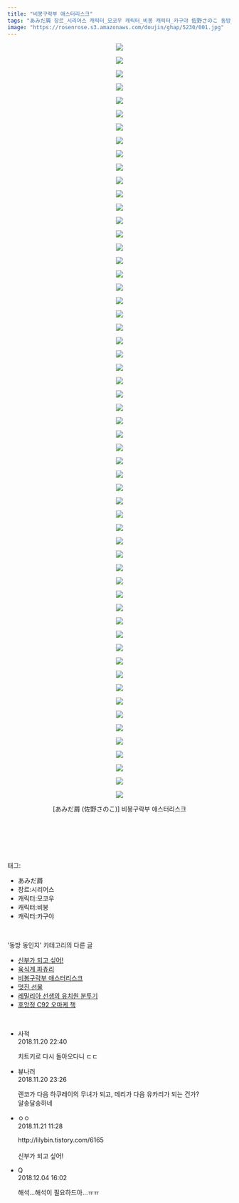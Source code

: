 ```yaml
---
title: "비봉구락부 애스터리스크"
tags: "あみだ屑 장르_시리어스 캐릭터_모코우 캐릭터_비봉 캐릭터_카구야 佐野さのこ 동방_동인지"
image: "https://rosenrose.s3.amazonaws.com/doujin/ghap/5230/001.jpg"
---
```

<div class="article">
<p style="text-align: center; clear: none; float: none;"><img src="{{ site.imgserver1 }}/ghap/5230/001.jpg"/></p>
<p style="text-align: center; clear: none; float: none;"><img src="{{ site.imgserver1 }}/ghap/5230/002.jpg"/></p>
<p style="text-align: center; clear: none; float: none;"><img src="{{ site.imgserver1 }}/ghap/5230/003.jpg"/></p>
<p style="text-align: center; clear: none; float: none;"><img src="{{ site.imgserver1 }}/ghap/5230/004.jpg"/></p>
<p style="text-align: center; clear: none; float: none;"><img src="{{ site.imgserver1 }}/ghap/5230/005.jpg"/></p>
<p style="text-align: center; clear: none; float: none;"><img src="{{ site.imgserver1 }}/ghap/5230/006.jpg"/></p>
<p style="text-align: center; clear: none; float: none;"><img src="{{ site.imgserver1 }}/ghap/5230/007.jpg"/></p>
<p style="text-align: center; clear: none; float: none;"><img src="{{ site.imgserver1 }}/ghap/5230/008.jpg"/></p>
<p style="text-align: center; clear: none; float: none;"><img src="{{ site.imgserver1 }}/ghap/5230/009.jpg"/></p>
<p style="text-align: center; clear: none; float: none;"><img src="{{ site.imgserver1 }}/ghap/5230/010.jpg"/></p>
<p style="text-align: center; clear: none; float: none;"><img src="{{ site.imgserver1 }}/ghap/5230/011.jpg"/></p>
<p style="text-align: center; clear: none; float: none;"><img src="{{ site.imgserver1 }}/ghap/5230/012.jpg"/></p>
<p style="text-align: center; clear: none; float: none;"><img src="{{ site.imgserver1 }}/ghap/5230/013.jpg"/></p>
<p style="text-align: center; clear: none; float: none;"><img src="{{ site.imgserver1 }}/ghap/5230/014.jpg"/></p>
<p style="text-align: center; clear: none; float: none;"><img src="{{ site.imgserver1 }}/ghap/5230/015.jpg"/></p>
<p style="text-align: center; clear: none; float: none;"><img src="{{ site.imgserver1 }}/ghap/5230/016.jpg"/></p>
<p style="text-align: center; clear: none; float: none;"><img src="{{ site.imgserver1 }}/ghap/5230/017.jpg"/></p>
<p style="text-align: center; clear: none; float: none;"><img src="{{ site.imgserver1 }}/ghap/5230/018.jpg"/></p>
<p style="text-align: center; clear: none; float: none;"><img src="{{ site.imgserver1 }}/ghap/5230/019.jpg"/></p>
<p style="text-align: center; clear: none; float: none;"><img src="{{ site.imgserver1 }}/ghap/5230/020.jpg"/></p>
<p style="text-align: center; clear: none; float: none;"><img src="{{ site.imgserver1 }}/ghap/5230/021.jpg"/></p>
<p style="text-align: center; clear: none; float: none;"><img src="{{ site.imgserver1 }}/ghap/5230/022.jpg"/></p>
<p style="text-align: center; clear: none; float: none;"><img src="{{ site.imgserver1 }}/ghap/5230/023.jpg"/></p>
<p style="text-align: center; clear: none; float: none;"><img src="{{ site.imgserver1 }}/ghap/5230/024.jpg"/></p>
<p style="text-align: center; clear: none; float: none;"><img src="{{ site.imgserver1 }}/ghap/5230/025.jpg"/></p>
<p style="text-align: center; clear: none; float: none;"><img src="{{ site.imgserver1 }}/ghap/5230/026.jpg"/></p>
<p style="text-align: center; clear: none; float: none;"><img src="{{ site.imgserver1 }}/ghap/5230/027.jpg"/></p>
<p style="text-align: center; clear: none; float: none;"><img src="{{ site.imgserver1 }}/ghap/5230/028.jpg"/></p>
<p style="text-align: center; clear: none; float: none;"><img src="{{ site.imgserver1 }}/ghap/5230/029.jpg"/></p>
<p style="text-align: center; clear: none; float: none;"><img src="{{ site.imgserver1 }}/ghap/5230/030.jpg"/></p>
<p style="text-align: center; clear: none; float: none;"><img src="{{ site.imgserver1 }}/ghap/5230/031.jpg"/></p>
<p style="text-align: center; clear: none; float: none;"><img src="{{ site.imgserver1 }}/ghap/5230/032.jpg"/></p>
<p style="text-align: center; clear: none; float: none;"><img src="{{ site.imgserver1 }}/ghap/5230/033.jpg"/></p>
<p style="text-align: center; clear: none; float: none;"><img src="{{ site.imgserver1 }}/ghap/5230/034.jpg"/></p>
<p style="text-align: center; clear: none; float: none;"><img src="{{ site.imgserver1 }}/ghap/5230/035.jpg"/></p>
<p style="text-align: center; clear: none; float: none;"><img src="{{ site.imgserver1 }}/ghap/5230/036.jpg"/></p>
<p style="text-align: center; clear: none; float: none;"><img src="{{ site.imgserver1 }}/ghap/5230/037.jpg"/></p>
<p style="text-align: center; clear: none; float: none;"><img src="{{ site.imgserver1 }}/ghap/5230/038.jpg"/></p>
<p style="text-align: center; clear: none; float: none;"><img src="{{ site.imgserver1 }}/ghap/5230/039.jpg"/></p>
<p style="text-align: center; clear: none; float: none;"><img src="{{ site.imgserver1 }}/ghap/5230/040.jpg"/></p>
<p style="text-align: center; clear: none; float: none;"><img src="{{ site.imgserver1 }}/ghap/5230/041.jpg"/></p>
<p style="text-align: center; clear: none; float: none;"><img src="{{ site.imgserver1 }}/ghap/5230/042.jpg"/></p>
<p style="text-align: center; clear: none; float: none;"><img src="{{ site.imgserver1 }}/ghap/5230/043.jpg"/></p>
<p style="text-align: center; clear: none; float: none;"><img src="{{ site.imgserver1 }}/ghap/5230/044.jpg"/></p>
<p style="text-align: center; clear: none; float: none;"><img src="{{ site.imgserver1 }}/ghap/5230/045.jpg"/></p>
<p style="text-align: center; clear: none; float: none;"><img src="{{ site.imgserver1 }}/ghap/5230/046.jpg"/></p>
<p style="text-align: center; clear: none; float: none;"><img src="{{ site.imgserver1 }}/ghap/5230/047.jpg"/></p>
<p style="text-align: center; clear: none; float: none;"><img src="{{ site.imgserver1 }}/ghap/5230/048.jpg"/></p>
<p style="text-align: center; clear: none; float: none;"><img src="{{ site.imgserver1 }}/ghap/5230/049.jpg"/></p>
<p style="text-align: center; clear: none; float: none;"><img src="{{ site.imgserver1 }}/ghap/5230/050.jpg"/></p>
<p style="text-align: center; clear: none; float: none;"><img src="{{ site.imgserver1 }}/ghap/5230/051.jpg"/></p>
<p style="text-align: center; clear: none; float: none;"><img src="{{ site.imgserver1 }}/ghap/5230/052.jpg"/></p>
<p style="text-align: center; clear: none; float: none;"><img src="{{ site.imgserver1 }}/ghap/5230/053.jpg"/></p>
<p style="text-align: center; clear: none; float: none;"><img src="{{ site.imgserver1 }}/ghap/5230/054.jpg"/></p>
<p style="text-align: center; clear: none; float: none;"><img src="{{ site.imgserver1 }}/ghap/5230/055.jpg"/></p>
<p style="text-align: center; clear: none; float: none;"><img src="{{ site.imgserver1 }}/ghap/5230/056.jpg"/></p>
<p style="text-align: center; clear: none; float: none;"><img src="{{ site.imgserver1 }}/ghap/5230/057.jpg"/></p>
<p style="text-align: center; clear: none; float: none;">[あみだ屑 (佐野さのこ)] 비봉구락부 애스터리스크</p>
<p style="text-align: center; clear: none; float: none;"><br/></p>
<p><br/></p>
</div><br/>
<div class="tagTrail">
<p>태그: </p>
<ul>
<li>あみだ屑</li>
<li>장르:시리어스</li>
<li>캐릭터:모코우</li>
<li>캐릭터:비봉</li>
<li>캐릭터:카구야</li>
</ul>
</div><br/>
<div class="another">
<p>'동방 동인지' 카테고리의 다른 글</p>
<ul>
<li><a href="/ghap_5240">신부가 되고 싶어!</a></li>
<li><a href="/ghap_5239">육식계 파츄리</a></li>
<li><a href="/ghap_5230">비봉구락부 애스터리스크</a></li>
<li><a href="/ghap_5221">멋진 선물</a></li>
<li><a href="/ghap_5210">레밀리아 선생의 유치원 분투기</a></li>
<li><a href="/ghap_5203">후앙정 C92 오마케 책</a></li>
</ul>
</div><br/>
<div class="cb_module cb_fluid">
<div class="cb_wrt cb_profile">
<div class="comment">
<ul>
<li class="cb_thumb_off" id="comment15375954">
<div class="cb_comment_area">
<div class="cb_info_area">
<div class="cb_section">
<span class="cb_nick_name">사적</span>
</div>
<div class="cb_section">
<span class="cb_date">2018.11.20 22:40 </span>
</div>
</div>
<div class="cb_dsc_comment">
<p class="cb_dsc">
											치트키로 다시 돌아오다니 ㄷㄷ
										</p>
</div>
</div></li>
<li class="cb_thumb_off" id="comment15375982">
<div class="cb_comment_area">
<div class="cb_info_area">
<div class="cb_section">
<span class="cb_nick_name">뷰나러</span>
</div>
<div class="cb_section">
<span class="cb_date">2018.11.20 23:26 </span>
</div>
</div>
<div class="cb_dsc_comment">
<p class="cb_dsc">
											렌코가 다음 하쿠레이의 무녀가 되고, 메리가 다음 유카리가 되는 건가? <br/>
알송달송하네
										</p>
</div>
</div></li>
<li class="cb_thumb_off" id="comment15376198">
<div class="cb_comment_area">
<div class="cb_info_area">
<div class="cb_section">
<span class="cb_nick_name">ㅇㅇ</span>
</div>
<div class="cb_section">
<span class="cb_date">2018.11.21 11:28 </span>
</div>
</div>
<div class="cb_dsc_comment">
<p class="cb_dsc">
											http://lilybin.tistory.com/6165<br/>
<br/>
신부가 되고 싶어! 
										</p>
</div>
</div></li>
<li class="cb_thumb_off" id="comment15382303">
<div class="cb_comment_area">
<div class="cb_info_area">
<div class="cb_section">
<span class="cb_nick_name">Q</span>
</div>
<div class="cb_section">
<span class="cb_date">2018.12.04 16:02 </span>
</div>
</div>
<div class="cb_dsc_comment">
<p class="cb_dsc">
											해석...해석이 필요하드아...ㅠㅠ
										</p>
</div>
</div></li>
</ul>
</div>
</div><!-- commentList close -->
</div><br/>

